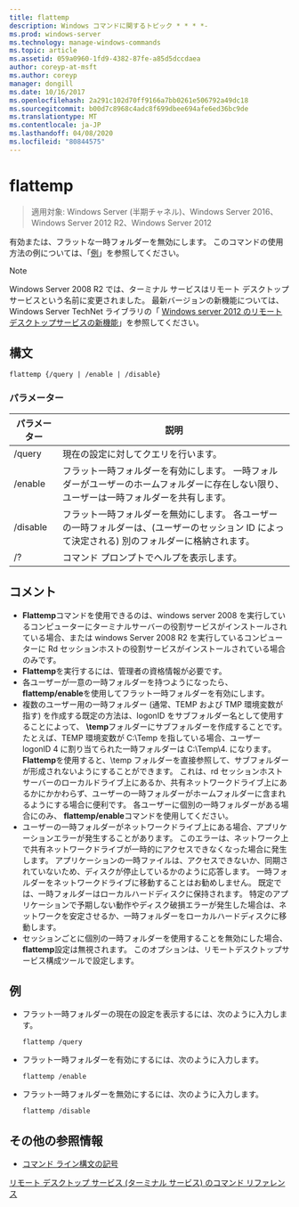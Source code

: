 ```yaml
---
title: flattemp
description: Windows コマンドに関するトピック * * * *-
ms.prod: windows-server
ms.technology: manage-windows-commands
ms.topic: article
ms.assetid: 059a0960-1fd9-4382-87fe-a85d5dccdaea
author: coreyp-at-msft
ms.author: coreyp
manager: dongill
ms.date: 10/16/2017
ms.openlocfilehash: 2a291c102d70ff9166a7bb0261e506792a49dc18
ms.sourcegitcommit: b00d7c8968c4adc8f699dbee694afe6ed36bc9de
ms.translationtype: MT
ms.contentlocale: ja-JP
ms.lasthandoff: 04/08/2020
ms.locfileid: "80844575"
---
```

# <a name="flattemp"></a>flattemp

>適用対象: Windows Server (半期チャネル)、Windows Server 2016、Windows Server 2012 R2、Windows Server 2012

有効または、フラットな一時フォルダーを無効にします。
このコマンドの使用方法の例については、「[例](#BKMK_examples)」を参照してください。

> [!NOTE]
> Windows Server 2008 R2 では、ターミナル サービスはリモート デスクトップ サービスという名前に変更されました。 最新バージョンの新機能については、Windows Server TechNet ライブラリの「 [Windows server 2012 のリモートデスクトップサービスの新機能](https://technet.microsoft.com/library/hh831527)」を参照してください。

## <a name="syntax"></a>構文
```
flattemp {/query | /enable | /disable}
```

### <a name="parameters"></a>パラメーター
|パラメーター|説明|
|-------|--------|
|/query|現在の設定に対してクエリを行います。|
|/enable|フラット一時フォルダーを有効にします。 一時フォルダーがユーザーのホームフォルダーに存在しない限り、ユーザーは一時フォルダーを共有します。|
|/disable|フラット一時フォルダーを無効にします。 各ユーザーの一時フォルダーは、(ユーザーのセッション ID によって決定される) 別のフォルダーに格納されます。|
|/?|コマンド プロンプトでヘルプを表示します。|

## <a name="remarks"></a>コメント
-   **Flattemp**コマンドを使用できるのは、windows server 2008 を実行しているコンピューターにターミナルサーバーの役割サービスがインストールされている場合、または windows Server 2008 R2 を実行しているコンピューターに Rd セッションホストの役割サービスがインストールされている場合のみです。
-   **Flattemp**を実行するには、管理者の資格情報が必要です。
-   各ユーザーが一意の一時フォルダーを持つようになったら、 **flattemp/enable**を使用してフラット一時フォルダーを有効にします。
-   複数のユーザー用の一時フォルダー (通常、TEMP および TMP 環境変数が指す) を作成する既定の方法は、logonID をサブフォルダー名として使用することによって、 **\temp**フォルダーにサブフォルダーを作成することです。 たとえば、TEMP 環境変数が C:\Temp を指している場合、ユーザー logonID 4 に割り当てられた一時フォルダーは C:\Temp\4. になります。 **Flattemp**を使用すると、\temp フォルダーを直接参照して、サブフォルダーが形成されないようにすることができます。 これは、rd セッションホストサーバーのローカルドライブ上にあるか、共有ネットワークドライブ上にあるかにかかわらず、ユーザーの一時フォルダーがホームフォルダーに含まれるようにする場合に便利です。 各ユーザーに個別の一時フォルダーがある場合にのみ、 **flattemp/enable**コマンドを使用してください。
-   ユーザーの一時フォルダーがネットワークドライブ上にある場合、アプリケーションエラーが発生することがあります。 このエラーは、ネットワーク上で共有ネットワークドライブが一時的にアクセスできなくなった場合に発生します。 アプリケーションの一時ファイルは、アクセスできないか、同期されていないため、ディスクが停止しているかのように応答します。 一時フォルダーをネットワークドライブに移動することはお勧めしません。 既定では、一時フォルダーはローカルハードディスクに保持されます。 特定のアプリケーションで予期しない動作やディスク破損エラーが発生した場合は、ネットワークを安定させるか、一時フォルダーをローカルハードディスクに移動します。
-   セッションごとに個別の一時フォルダーを使用することを無効にした場合、 **flattemp**設定は無視されます。 このオプションは、リモートデスクトップサービス構成ツールで設定します。

## <a name="examples"></a><a name=BKMK_examples></a>例
-   フラット一時フォルダーの現在の設定を表示するには、次のように入力します。
    ```
    flattemp /query
    ```
-   フラット一時フォルダーを有効にするには、次のように入力します。
    ```
    flattemp /enable
    ```
-   フラット一時フォルダーを無効にするには、次のように入力します。
    ```
    flattemp /disable
    ```

## <a name="additional-references"></a>その他の参照情報
- [コマンド ライン構文の記号](command-line-syntax-key.md)

[リモート デスクトップ サービス (ターミナル サービス) のコマンド リファレンス](remote-desktop-services-terminal-services-command-reference.md)
